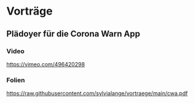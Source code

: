 # Vorträge
## Plädoyer für die Corona Warn App
### Video
https://vimeo.com/496420298
### Folien
https://raw.githubusercontent.com/sylvialange/vortraege/main/cwa.pdf

